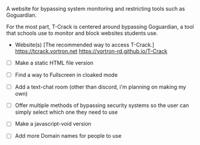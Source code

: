 A website for bypassing system monitoring and restricting tools such as Goguardian.

For the most part, T-Crack is centered around bypassing Goguardian, a tool that schools use to monitor and block websites students use.

- Website(s) [The recommended way to access T-Crack.]
  https://tcrack.vortron.net
  https://vortron-rd.github.io/T-Crack

* [ ] Make a static HTML file version
* [ ] Find a way to Fullscreen in cloaked mode
* [ ] Add a text-chat room (other than discord, i'm planning on making my own)
* [ ] Offer multiple methods of bypassing security systems so the user can simply select which one they need to use
* [ ] Make a javascript-void version
* [ ] Add more Domain names for people to use



